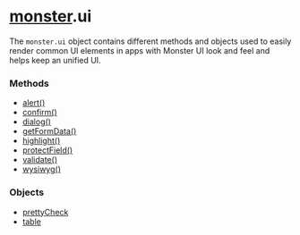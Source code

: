 # [monster][monster].ui
The `monster.ui` object contains different methods and objects used to easily render common UI elements in apps with Monster UI look and feel and helps keep an unified UI.

### Methods
* [alert()][alert]
* [confirm()][confirm]
* [dialog()][dialog]
* [getFormData()][getFormData]
* [highlight()][highlight]
* [protectField()][protect_field]
* [validate()][validate]
* [wysiwyg()][wysiwyg]

### Objects
* [prettyCheck][pretty_check]
* [table][table]

[monster]: ../monster.md

[pretty_check]: ui/prettyCheck.md
[table]: ui/table.md

[alert]: ui/alert().md
[confirm]: ui/confirm().md
[dialog]: ui/dialog().md
[getFormData]: ui/getFormData().md
[highlight]: ui/highlight().md
[protect_field]: ui/protectField().md
[validate]: ui/validate().md
[wysiwyg]: ui/wysiwyg().md
